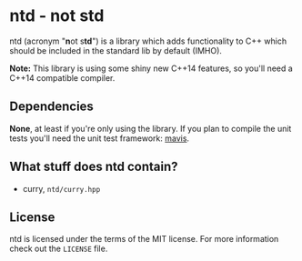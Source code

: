 # ntd - not std

ntd (acronym "**n**ot s**td**") is a library which adds functionality to C++ which should be included in the standard lib by default (IMHO).

**Note:** This library is using some shiny new C++14 features, so you'll need a C++14 compatible compiler.

## Dependencies

**None**, at least if you're only using the library. If you plan to compile the unit tests you'll need the unit test framework: [mavis](http://mavis.kasoki.de).

## What stuff does ntd contain?

* curry, ``ntd/curry.hpp``

## License

ntd is licensed under the terms of the MIT license. For more information check out the ``LICENSE`` file.


